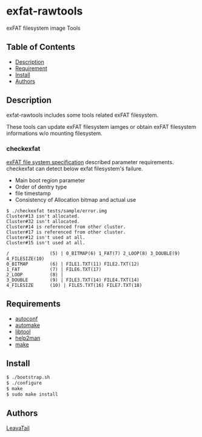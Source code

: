 # exfat-rawtools

exFAT filesystem image Tools

## Table of Contents

- [Description](#Description)
- [Requirement](#Requirement)
- [Install](#Install)
- [Authors](#Authors)

## Description

exfat-rawtools includes some tools related exFAT filesystem.

These tools can update exFAT filesystem iamges or obtain exFAT filesystem
informations w/o mounting filesystem.

### checkexfat

[exFAT file system specification](https://docs.microsoft.com/en-us/windows/win32/fileio/exfat-specification) described parameter requirements.  
checkexfat can detect below exfat filesystem's failure.

- Main boot region parameter
- Order of dentry type
- file timestamp
- Consistency of Allocation bitmap and actual use

```
$ ./checkexfat tests/sample/error.img
Cluster#13 isn't allocated.
Cluster#32 isn't allocated.
Cluster#14 is referenced from other cluster.
Cluster#17 is referenced from other cluster.
Cluster#12 isn't used at all.
Cluster#15 isn't used at all.

/               (5) | 0_BITMAP(6) 1_FAT(7) 2_LOOP(8) 3_DOUBLE(9) 4_FILESIZE(10)
0_BITMAP        (6) | FILE1.TXT(11) FILE2.TXT(12)
1_FAT           (7) | FILE6.TXT(17)
2_LOOP          (8) |
3_DOUBLE        (9) | FILE3.TXT(14) FILE4.TXT(14)
4_FILESIZE      (10) | FILE5.TXT(16) FILE7.TXT(18)
```


## Requirements

- [autoconf](http://www.gnu.org/software/autoconf/)
- [automake](https://www.gnu.org/software/automake/)
- [libtool](https://www.gnu.org/software/libtool/)
- [help2man](https://www.gnu.org/software/help2man/)
- [make](https://www.gnu.org/software/make/)

## Install

```bash
$ ./bootstrap.sh
$ ./configure
$ make
$ sudo make install
```

## Authors

[LeavaTail](https://github.com/LeavaTail)
